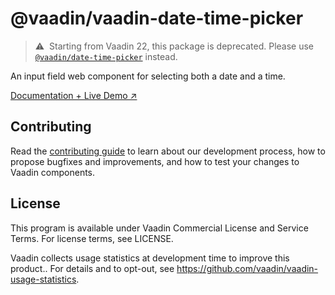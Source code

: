 # @vaadin/vaadin-date-time-picker

> ⚠️&nbsp; Starting from Vaadin 22, this package is deprecated.
> Please use [`@vaadin/date-time-picker`](https://www.npmjs.com/package/@vaadin/date-time-picker) instead.

An input field web component for selecting both a date and a time.

[Documentation + Live Demo ↗](https://vaadin.com/docs/latest/ds/components/date-time-picker)

## Contributing

Read the [contributing guide](https://vaadin.com/docs/latest/guide/contributing/overview) to learn about our development process, how to propose bugfixes and improvements, and how to test your changes to Vaadin components.

## License

This program is available under Vaadin Commercial License and Service Terms. For license terms, see LICENSE.

Vaadin collects usage statistics at development time to improve this product..
For details and to opt-out, see https://github.com/vaadin/vaadin-usage-statistics.
